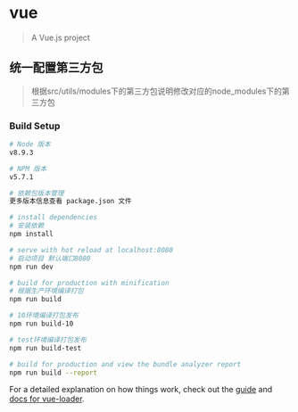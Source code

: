 # vue

> A Vue.js project

## 统一配置第三方包

> 根据src/utils/modules下的第三方包说明修改对应的node_modules下的第三方包


### Build Setup

``` bash
# Node 版本
v8.9.3

# NPM 版本
v5.7.1

# 依赖包版本管理
更多版本信息查看 package.json 文件

# install dependencies
# 安装依赖
npm install

# serve with hot reload at localhost:8080
# 启动项目 默认端口8080
npm run dev

# build for production with minification
# 根据生产环境编译打包
npm run build

# 10环境编译打包发布
npm run build-10

# test环境编译打包发布
npm run build-test

# build for production and view the bundle analyzer report
npm run build --report
```

For a detailed explanation on how things work, check out the [guide](http://vuejs-templates.github.io/webpack/) and [docs for vue-loader](http://vuejs.github.io/vue-loader).
